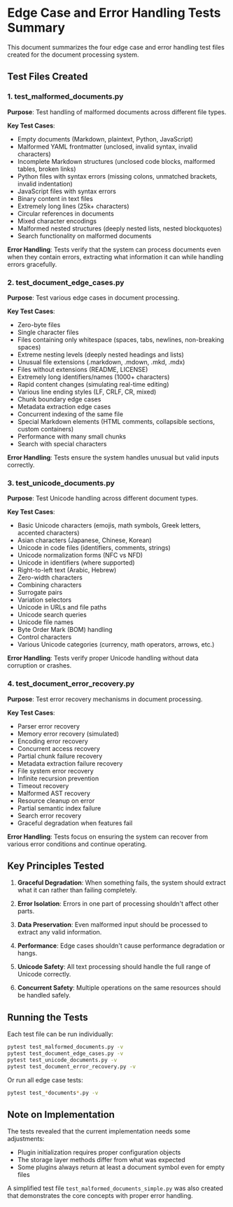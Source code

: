 # Edge Case and Error Handling Tests Summary

This document summarizes the four edge case and error handling test files created for the document processing system.

## Test Files Created

### 1. test_malformed_documents.py
**Purpose**: Test handling of malformed documents across different file types.

**Key Test Cases**:
- Empty documents (Markdown, plaintext, Python, JavaScript)
- Malformed YAML frontmatter (unclosed, invalid syntax, invalid characters)
- Incomplete Markdown structures (unclosed code blocks, malformed tables, broken links)
- Python files with syntax errors (missing colons, unmatched brackets, invalid indentation)
- JavaScript files with syntax errors
- Binary content in text files
- Extremely long lines (25k+ characters)
- Circular references in documents
- Mixed character encodings
- Malformed nested structures (deeply nested lists, nested blockquotes)
- Search functionality on malformed documents

**Error Handling**: Tests verify that the system can process documents even when they contain errors, extracting what information it can while handling errors gracefully.

### 2. test_document_edge_cases.py
**Purpose**: Test various edge cases in document processing.

**Key Test Cases**:
- Zero-byte files
- Single character files
- Files containing only whitespace (spaces, tabs, newlines, non-breaking spaces)
- Extreme nesting levels (deeply nested headings and lists)
- Unusual file extensions (.markdown, .mdown, .mkd, .mdx)
- Files without extensions (README, LICENSE)
- Extremely long identifiers/names (1000+ characters)
- Rapid content changes (simulating real-time editing)
- Various line ending styles (LF, CRLF, CR, mixed)
- Chunk boundary edge cases
- Metadata extraction edge cases
- Concurrent indexing of the same file
- Special Markdown elements (HTML comments, collapsible sections, custom containers)
- Performance with many small chunks
- Search with special characters

**Error Handling**: Tests ensure the system handles unusual but valid inputs correctly.

### 3. test_unicode_documents.py
**Purpose**: Test Unicode handling across different document types.

**Key Test Cases**:
- Basic Unicode characters (emojis, math symbols, Greek letters, accented characters)
- Asian characters (Japanese, Chinese, Korean)
- Unicode in code files (identifiers, comments, strings)
- Unicode normalization forms (NFC vs NFD)
- Unicode in identifiers (where supported)
- Right-to-left text (Arabic, Hebrew)
- Zero-width characters
- Combining characters
- Surrogate pairs
- Variation selectors
- Unicode in URLs and file paths
- Unicode search queries
- Unicode file names
- Byte Order Mark (BOM) handling
- Control characters
- Various Unicode categories (currency, math operators, arrows, etc.)

**Error Handling**: Tests verify proper Unicode handling without data corruption or crashes.

### 4. test_document_error_recovery.py
**Purpose**: Test error recovery mechanisms in document processing.

**Key Test Cases**:
- Parser error recovery
- Memory error recovery (simulated)
- Encoding error recovery
- Concurrent access recovery
- Partial chunk failure recovery
- Metadata extraction failure recovery
- File system error recovery
- Infinite recursion prevention
- Timeout recovery
- Malformed AST recovery
- Resource cleanup on error
- Partial semantic index failure
- Search error recovery
- Graceful degradation when features fail

**Error Handling**: Tests focus on ensuring the system can recover from various error conditions and continue operating.

## Key Principles Tested

1. **Graceful Degradation**: When something fails, the system should extract what it can rather than failing completely.

2. **Error Isolation**: Errors in one part of processing shouldn't affect other parts.

3. **Data Preservation**: Even malformed input should be processed to extract any valid information.

4. **Performance**: Edge cases shouldn't cause performance degradation or hangs.

5. **Unicode Safety**: All text processing should handle the full range of Unicode correctly.

6. **Concurrent Safety**: Multiple operations on the same resources should be handled safely.

## Running the Tests

Each test file can be run individually:
```bash
pytest test_malformed_documents.py -v
pytest test_document_edge_cases.py -v
pytest test_unicode_documents.py -v
pytest test_document_error_recovery.py -v
```

Or run all edge case tests:
```bash
pytest test_*documents*.py -v
```

## Note on Implementation

The tests revealed that the current implementation needs some adjustments:
- Plugin initialization requires proper configuration objects
- The storage layer methods differ from what was expected
- Some plugins always return at least a document symbol even for empty files

A simplified test file `test_malformed_documents_simple.py` was also created that demonstrates the core concepts with proper error handling.